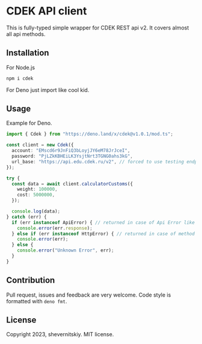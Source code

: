 # CDEK API client

This is fully-typed simple wrapper for CDEK REST api v2. It covers almost all api methods.

## Installation

For Node.js

```sh
npm i cdek
```

For Deno just import like cool kid.

## Usage

Example for Deno.

```ts
import { Cdek } from "https://deno.land/x/cdek@v1.0.1/mod.ts";

const client = new Cdek({
  account: "EMscd6r9JnFiQ3bLoyjJY6eM78JrJceI",
  password: "PjLZkKBHEiLK3YsjtNrt3TGNG0ahs3kG",
  url_base: "https://api.edu.cdek.ru/v2", // forced to use testing endpoint in this case
});

try {
  const data = await client.calculatorCustoms({
    weight: 100000,
    cost: 5000000,
  });

  console.log(data);
} catch (err) {
  if (err instanceof ApiError) { // returned in case of Api Error like invalid data, contains api message
    console.error(err.response);
  } else if (err instanceof HttpError) { // returned in case of method not found
    console.error(err);
  } else {
    console.error("Unknown Error", err);
  }
}
```

## Contribution

Pull request, issues and feedback are very welcome. Code style is formatted with `deno fmt`.

## License

Copyright 2023, shevernitskiy. MIT license.
